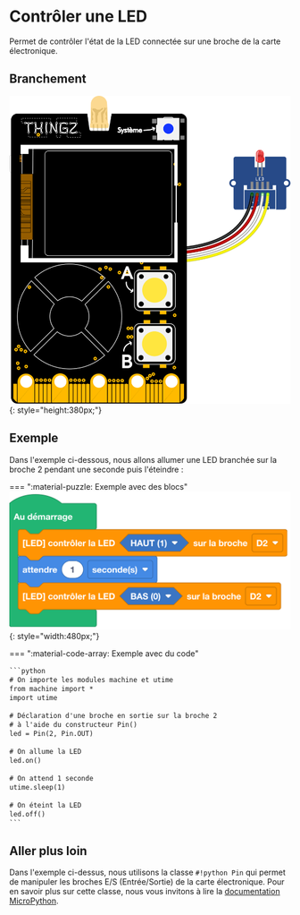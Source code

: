 # Contrôler une LED
Permet de contrôler l'état de la LED connectée sur une broche de la carte électronique.

## Branchement
![Carte Galaxia avec module grove LED](galaxia_board_led.svg){: style="height:380px;"}

## Exemple

Dans l'exemple ci-dessous, nous allons allumer une LED branchée sur la broche 2 pendant une seconde puis l'éteindre :

=== ":material-puzzle: Exemple avec des blocs"
    ![Blocs allumage d'une LED externe](led.png){: style="width:480px;"}

=== ":material-code-array: Exemple avec du code"

    ```python
    # On importe les modules machine et utime
    from machine import * 
    import utime

    # Déclaration d'une broche en sortie sur la broche 2
    # à l'aide du constructeur Pin()
    led = Pin(2, Pin.OUT)

    # On allume la LED
    led.on()

    # On attend 1 seconde
    utime.sleep(1)

    # On éteint la LED
    led.off()
    ```

## Aller plus loin
Dans l'exemple ci-dessus, nous utilisons la classe `#!python Pin` qui permet de manipuler les broches E/S (Entrée/Sortie) de la carte électronique. Pour en savoir plus sur cette classe, nous vous invitons à lire la [documentation MicroPython](https://www.micropython.fr/reference/05.micropython/machine/classe_pin/).